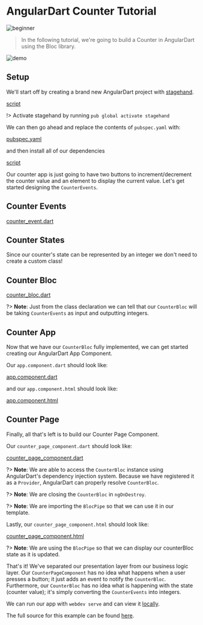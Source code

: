 # AngularDart Counter Tutorial

![beginner](https://img.shields.io/badge/level-beginner-green.svg)

> In the following tutorial, we're going to build a Counter in AngularDart using the Bloc library.

![demo](../assets/gifs/angular_counter.gif)

## Setup

We'll start off by creating a brand new AngularDart project with [stagehand](https://github.com/dart-lang/stagehand).

[script](../_snippets/angular_counter_tutorial/stagehand.sh.md ':include')

!> Activate stagehand by running `pub global activate stagehand`

We can then go ahead and replace the contents of `pubspec.yaml` with:

[pubspec.yaml](../_snippets/angular_counter_tutorial/pubspec.yaml.md ':include')

and then install all of our dependencies

[script](../_snippets/angular_counter_tutorial/install.sh.md ':include')

Our counter app is just going to have two buttons to increment/decrement the counter value and an element to display the current value. Let's get started designing the `CounterEvents`.

## Counter Events

[counter_event.dart](../_snippets/angular_counter_tutorial/counter_event.dart.md ':include')

## Counter States

Since our counter's state can be represented by an integer we don't need to create a custom class!

## Counter Bloc

[counter_bloc.dart](../_snippets/angular_counter_tutorial/counter_bloc.dart.md ':include')

?> **Note**: Just from the class declaration we can tell that our `CounterBloc` will be taking `CounterEvents` as input and outputting integers.

## Counter App

Now that we have our `CounterBloc` fully implemented, we can get started creating our AngularDart App Component.

Our `app.component.dart` should look like:

[app.component.dart](../_snippets/angular_counter_tutorial/app_component.dart.md ':include')

and our `app.component.html` should look like:

[app.component.html](../_snippets/angular_counter_tutorial/app_component.html.md ':include')

## Counter Page

Finally, all that's left is to build our Counter Page Component.

Our `counter_page_component.dart` should look like:

[counter_page_component.dart](../_snippets/angular_counter_tutorial/counter_page_component.dart.md ':include')

?> **Note**: We are able to access the `CounterBloc` instance using AngularDart's dependency injection system. Because we have registered it as a `Provider`, AngularDart can properly resolve `CounterBloc`.

?> **Note**: We are closing the `CounterBloc` in `ngOnDestroy`.

?> **Note**: We are importing the `BlocPipe` so that we can use it in our template.

Lastly, our `counter_page_component.html` should look like:

[counter_page_component.html](../_snippets/angular_counter_tutorial/counter_page_component.html.md ':include')

?> **Note**: We are using the `BlocPipe` so that we can display our counterBloc state as it is updated.

That's it! We've separated our presentation layer from our business logic layer. Our `CounterPageComponent` has no idea what happens when a user presses a button; it just adds an event to notify the `CounterBloc`. Furthermore, our `CounterBloc` has no idea what is happening with the state (counter value); it's simply converting the `CounterEvents` into integers.

We can run our app with `webdev serve` and can view it [locally](http://localhost:8080).

The full source for this example can be found [here](https://github.com/mit-73/true_bloc/tree/master/examples/angular_counter).
